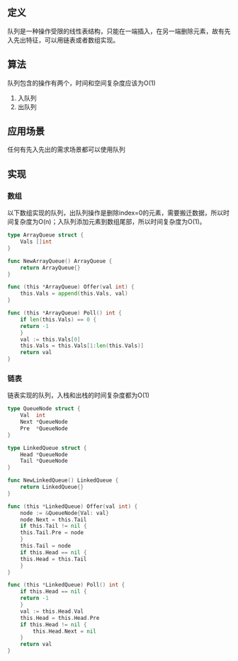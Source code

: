## 定义
队列是一种操作受限的线性表结构，只能在一端插入，在另一端删除元素，故有先入先出特征，可以用链表或者数组实现。
## 算法
队列包含的操作有两个，时间和空间复杂度应该为O(1)
1. 入队列
2. 出队列

## 应用场景
任何有先入先出的需求场景都可以使用队列

## 实现
### 数组
以下数组实现的队列，出队列操作是删除index=0的元素，需要搬迁数据，所以时间复杂度为O(n)；入队列添加元素到数组尾部，所以时间复杂度为O(1)。
```go
type ArrayQueue struct {
    Vals []int
}

func NewArrayQueue() ArrayQueue {
    return ArrayQueue{}
}

func (this *ArrayQueue) Offer(val int) {
    this.Vals = append(this.Vals, val)
}

func (this *ArrayQueue) Poll() int {
    if len(this.Vals) == 0 {
	return -1
    }
    val := this.Vals[0]
    this.Vals = this.Vals[1:len(this.Vals)]
    return val
}
```
### 链表
链表实现的队列，入栈和出栈的时间复杂度都为O(1)
```go
type QueueNode struct {
    Val  int
    Next *QueueNode
    Pre  *QueueNode
}

type LinkedQueue struct {
    Head *QueueNode
    Tail *QueueNode
}

func NewLinkedQueue() LinkedQueue {
    return LinkedQueue{}
}

func (this *LinkedQueue) Offer(val int) {
    node := &QueueNode{Val: val}
    node.Next = this.Tail
    if this.Tail != nil {
	this.Tail.Pre = node
    }
    this.Tail = node
    if this.Head == nil {
	this.Head = this.Tail
    }
}

func (this *LinkedQueue) Poll() int {
    if this.Head == nil {
	return -1
    }
    val := this.Head.Val
    this.Head = this.Head.Pre
    if this.Head != nil {
        this.Head.Next = nil
    }
    return val
}

```